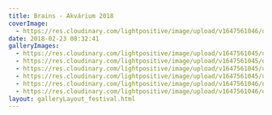 ```yaml
---
title: Brains - Akvárium 2018
coverImage:
  - https://res.cloudinary.com/lightpositive/image/upload/v1647561046/uploads/Brains%20-%20Akv%C3%A1rium%202018/Brains1.jpg
date: 2018-02-23 08:32:41
galleryImages: 
  - https://res.cloudinary.com/lightpositive/image/upload/v1647561045/uploads/Brains%20-%20Akv%C3%A1rium%202018/Brains5.jpg
  - https://res.cloudinary.com/lightpositive/image/upload/v1647561045/uploads/Brains%20-%20Akv%C3%A1rium%202018/Brains4.jpg
  - https://res.cloudinary.com/lightpositive/image/upload/v1647561045/uploads/Brains%20-%20Akv%C3%A1rium%202018/Brains3.jpg
  - https://res.cloudinary.com/lightpositive/image/upload/v1647561045/uploads/Brains%20-%20Akv%C3%A1rium%202018/Brains-1.jpg
  - https://res.cloudinary.com/lightpositive/image/upload/v1647561046/uploads/Brains%20-%20Akv%C3%A1rium%202018/Brains2.jpg
  - https://res.cloudinary.com/lightpositive/image/upload/v1647561046/uploads/Brains%20-%20Akv%C3%A1rium%202018/Brains1.jpg
layout: galleryLayout_festival.html
---
```

